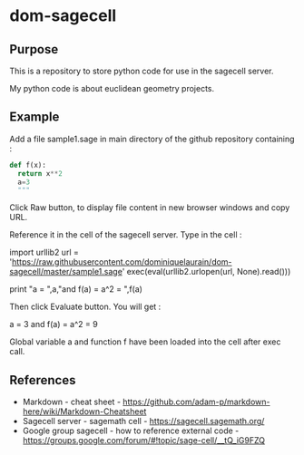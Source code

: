 # dom-sagecell

## Purpose

This is a repository to store python code for use in the sagecell server.

My python code is about euclidean geometry projects.

## Example

Add a file sample1.sage in main directory of the github repository containing :

```python
def f(x):
  return x**2
  a=3
  """
```

Click Raw button, to display file content in new browser windows and copy URL.

Reference it in the cell of the sagecell server. Type in the cell :

import urllib2
url = 'https://raw.githubusercontent.com/dominiquelaurain/dom-sagecell/master/sample1.sage'
exec(eval(urllib2.urlopen(url, None).read()))

print "a = ",a,"and f(a) = a^2 = ",f(a)

Then click Evaluate button. You will get :

a =  3 and f(a) = a^2 =  9

Global variable a and function f have been loaded into the cell after exec call.


## References

- Markdown - cheat sheet - https://github.com/adam-p/markdown-here/wiki/Markdown-Cheatsheet
- Sagecell server - sagemath cell - https://sagecell.sagemath.org/
- Google group sagecell - how to reference external code - https://groups.google.com/forum/#!topic/sage-cell/__tQ_iG9FZQ
